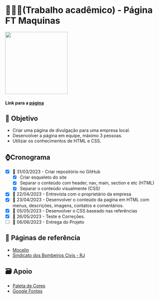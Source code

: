 # 👨🏻‍💻(Trabalho acadêmico) - Página FT Maquinas 

<img src="[https://scontent-gru1-1.xx.fbcdn.net/v/t39.30808-1/299381889_153813087302585_1413980734276355719_n.jpg?stp=cp0_dst-jpg_e15_p120x120_q65&_nc_cat=101&ccb=1-7&_nc_sid=dbb9e7&_nc_ohc=i_ybbPzCoI4AX80KWxQ&_nc_ht=scontent-gru1-1.xx&oh=00_AfBnWQ8GfS4iDRB1gbc1pPzq-6_uHCN3aj0q2DFS_kg0ZQ&oe=643E27BE](https://scontent.fcgh22-1.fna.fbcdn.net/v/t39.30808-6/299381889_153813087302585_1413980734276355719_n.jpg?_nc_cat=101&ccb=1-7&_nc_sid=09cbfe&_nc_ohc=s6stgkQmwWMAX9VdHET&_nc_ht=scontent.fcgh22-1.fna&oh=00_AfBoYzNyBt6NCrG-Qzs55pGQ8WuD81OkGcfGeEk2EsKJaw&oe=64804D7C)" width="200"/>

#### Link para a [página](https://igorfreitasrocha.github.io/page-ftmaquinas/)

## :dart: Objetivo

- Criar uma página de divulgação para uma empresa local.
- Desenvolver a página em equipe, máximo 3 pessoas.
- Utilizar os conhecimentos de HTML e CSS.

## ⌚️Cronograma

- [x] :date: 31/03/2023 - Criar repositório no GitHub
  - [x] Criar esqueleto do site
  - [x] Separar o conteúdo com header, nav, main, section e etc (HTML)
  - [x] Separar o conteúdo visualmente (CSS)
- [x] :date: 22/04/2023 - Entrevista com o proprietário da empresa
- [x] :date: 23/04/2023 - Desenvolver o conteúdo da pagina em HTML com menus, descrições, imagens, contatos e comentários.
- [x] :date: 05/05/2023 - Desenvolver o CSS baseado nas referências
- [x] :date: 26/05/2023 - Teste e Correções.
- [ ] :date: 06/06/2023 - Entrega do Projeto

## 📝 Páginas de referência <br/>
- [Mocelin](https://mocelin.ind.br/home)<br/>
- [Sindicato dos Bombeiros Civis - RJ](https://www.sindbombeirocivil.org.br)

## 🗃 Apoio
- [Paleta de Cores](https://paletadecores.com/)
- [Google Fontes](https://fonts.google.com/)
